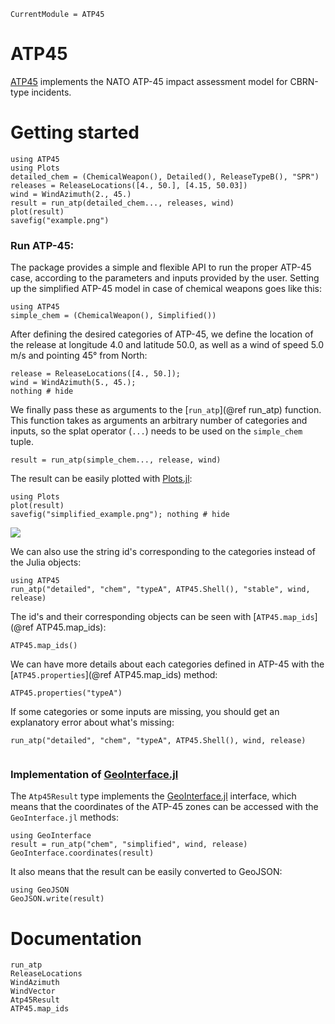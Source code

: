 ```@meta
CurrentModule = ATP45
```

# ATP45

[ATP45](https://github.com/tcarion/ATP45.jl) implements the NATO ATP-45 impact assessment model for CBRN-type incidents.

# Getting started

```@setup generate_readme
using ATP45
using Plots
detailed_chem = (ChemicalWeapon(), Detailed(), ReleaseTypeB(), "SPR")
releases = ReleaseLocations([4., 50.], [4.15, 50.03])
wind = WindAzimuth(2., 45.)
result = run_atp(detailed_chem..., releases, wind)
plot(result)
savefig("example.png")
```
### Run ATP-45:
The package provides a simple and flexible API to run the proper ATP-45 case, according to the parameters and inputs provided by the user.
Setting up the simplified ATP-45 model in case of chemical weapons goes like this:
```@example getstarted
using ATP45
simple_chem = (ChemicalWeapon(), Simplified()) 
```

After defining the desired categories of ATP-45, we define the location of the release at longitude 4.0 and latitude 50.0, as well as a wind of speed 5.0 m/s and pointing 45° from North:
```@example getstarted
release = ReleaseLocations([4., 50.]);
wind = WindAzimuth(5., 45.);
nothing # hide
```
We finally pass these as arguments to the [`run_atp`](@ref run_atp) function. This function takes as arguments an arbitrary number of categories and inputs, so the splat operator (`...`) needs to be used on the `simple_chem` tuple. 
```@example getstarted
result = run_atp(simple_chem..., release, wind)
```

The result can be easily plotted with [Plots.jl](https://github.com/JuliaPlots/Plots.jl):
```@example getstarted
using Plots
plot(result)
savefig("simplified_example.png"); nothing # hide
```

![](simplified_example.png)


We can also use the string id's corresponding to the categories instead of the Julia objects:
```@example getstarted
using ATP45
run_atp("detailed", "chem", "typeA", ATP45.Shell(), "stable", wind, release)
```

The id's and their corresponding objects can be seen with [`ATP45.map_ids`](@ref ATP45.map_ids):
```@example getstarted
ATP45.map_ids()
```

We can have more details about each categories defined in ATP-45 with the [`ATP45.properties`](@ref ATP45.map_ids) method:
```@example getstarted
ATP45.properties("typeA")
```

If some categories or some inputs are missing, you should get an explanatory error about what's missing:
```@repl getstarted
run_atp("detailed", "chem", "typeA", ATP45.Shell(), wind, release)
```

```
```

### Implementation of [GeoInterface.jl](https://github.com/JuliaGeo/GeoInterface.jl)
The `Atp45Result` type implements the [GeoInterface.jl](https://github.com/JuliaGeo/GeoInterface.jl) interface, which means that the coordinates of the ATP-45 zones can be accessed with the `GeoInterface.jl` methods:
```@example getstarted
using GeoInterface
result = run_atp("chem", "simplified", wind, release)
GeoInterface.coordinates(result)
```

It also means that the result can be easily converted to GeoJSON:
```@example getstarted
using GeoJSON
GeoJSON.write(result)
```

# Documentation
```@docs
run_atp
ReleaseLocations
WindAzimuth
WindVector
Atp45Result
ATP45.map_ids
```
